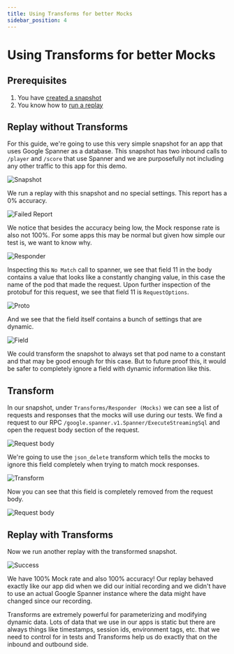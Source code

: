 ```yaml
---
title: Using Transforms for better Mocks
sidebar_position: 4
---
```


# Using Transforms for better Mocks

## Prerequisites
1. You have [created a snapshot](../../creating-a-snapshot.md)
2. You know how to [run a replay](../../)


## Replay without Transforms

For this guide, we're going to use this very simple snapshot for an app that uses Google Spanner as a database. This snapshot has two inbound calls to `/player` and `/score` that use Spanner and we are purposefully not including any other traffic to this app for this demo.

![Snapshot](./edit-sig/snapshot.png)

We run a replay with this snapshot and no special settings. This report has a 0% accuracy.

![Failed Report](./edit-sig/failed-report.png)

We notice that besides the accuracy being low, the Mock response rate is also not 100%. For some apps this may be normal but given how simple our test is, we want to know why.

![Responder](./edit-sig/responder-miss.png)

Inspecting this `No Match` call to spanner, we see that field 11 in the body contains a value that looks like a constantly changing value, in this case the name of the pod that made the request. Upon further inspection of the protobuf for this request, we see that field 11 is `RequestOptions`.

![Proto](./edit-sig/proto-message.png)

And we see that the field itself contains a bunch of settings that are dynamic.

![Field](./edit-sig/proto-field.png)

We could transform the snapshot to always set that pod name to a constant and that may be good enough for this case. But to future proof this, it would be safer to completely ignore a field with dynamic information like this.

## Transform

In our snapshot, under `Transforms/Responder (Mocks)` we can see a list of requests and responses that the mocks will use during our tests. We find a request to our RPC `/google.spanner.v1.Spanner/ExecuteStreamingSql` and open the request body section of the request.

![Request body](./edit-sig/pre-delete.png)

We're going to use the `json_delete` transform which tells the mocks to ignore this field completely when trying to match mock responses.

![Transform](./edit-sig/transform.png)

Now you can see that this field is completely removed from the request body.

![Request body](./edit-sig/post-delete.png)

## Replay with Transforms

Now we run another replay with the transformed snapshot.

![Success](./edit-sig/success.png)

We have 100% Mock rate and also 100% accuracy! Our replay behaved exactly like our app did when we did our initial recording and we didn't have to use an actual Google Spanner instance where the data might have changed since our recording.

Transforms are extremely powerful for parameterizing and modifying dynamic data. Lots of data that we use in our apps is static but there are always things like timestamps, session ids, environment tags, etc. that we need to control for in tests and Transforms help us do exactly that on the inbound and outbound side.
